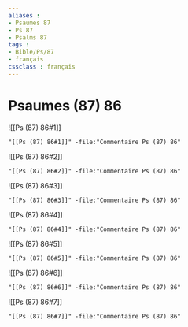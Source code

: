 ```yaml
---
aliases : 
- Psaumes 87
- Ps 87
- Psalms 87
tags : 
- Bible/Ps/87
- français
cssclass : français
---
```


# Psaumes (87) 86

![[Ps (87) 86#1]]

```query
"[[Ps (87) 86#1]]" -file:"Commentaire Ps (87) 86"
```

![[Ps (87) 86#2]]

```query
"[[Ps (87) 86#2]]" -file:"Commentaire Ps (87) 86"
```

![[Ps (87) 86#3]]

```query
"[[Ps (87) 86#3]]" -file:"Commentaire Ps (87) 86"
```

![[Ps (87) 86#4]]

```query
"[[Ps (87) 86#4]]" -file:"Commentaire Ps (87) 86"
```

![[Ps (87) 86#5]]

```query
"[[Ps (87) 86#5]]" -file:"Commentaire Ps (87) 86"
```

![[Ps (87) 86#6]]

```query
"[[Ps (87) 86#6]]" -file:"Commentaire Ps (87) 86"
```

![[Ps (87) 86#7]]

```query
"[[Ps (87) 86#7]]" -file:"Commentaire Ps (87) 86"
```

